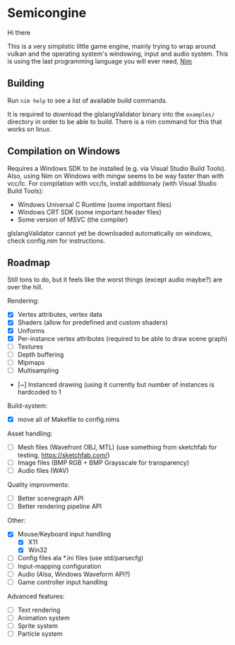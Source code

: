 Semicongine
===========

Hi there

This is a very simplistic little game engine, mainly trying to wrap around vulkan and the operating system's windowing, input and audio system.
This is using the last programming language you will ever need, [Nim](https://nim-lang.org/)

Building
--------

Run ```nim help``` to see a list of available build commands.

It is required to download the glslangValidator binary into the ```examples/``` directory in order to be able to build.
There is a nim command for this that works on linux.

Compilation on Windows
----------------------

Requires a Windows SDK to be installed (e.g. via Visual Studio Build Tools).
Also, using Nim on Windows with mingw seems to be way faster than with vcc/lc.
For compilation with vcc/ls, install additionaly (with Visual Studio Build Tools):
- Windows Universal C Runtime (some important files)
- Windows CRT SDK (some important header files)
- Some version of MSVC (the compiler)

glslangValidator cannot yet be downloaded automatically on windows, check config.nim for instructions.

Roadmap
-------

Still tons to do, but it feels like the worst things (except audio maybe?) are over the hill.

Rendering:

- [x] Vertex attributes, vertex data
- [x] Shaders (allow for predefined and custom shaders)
- [x] Uniforms
- [x] Per-instance vertex attributes (required to be able to draw scene graph)
- [ ] Textures
- [ ] Depth buffering
- [ ] Mipmaps 
- [ ] Multisampling 
- [~] Instanced drawing (using it currently but number of instances is hardcoded to 1

Build-system:
- [x] move all of Makefile to config.nims

Asset handling:
- [ ] Mesh files (Wavefront OBJ, MTL) (use something from sketchfab for testing, https://sketchfab.com/)
- [ ] Image files (BMP RGB + BMP Graysscale for transparency)
- [ ] Audio files (WAV)

Quality improvments:

- [ ] Better scenegraph API
- [ ] Better rendering pipeline API

Other:
- [x] Mouse/Keyboard input handling
  - [x] X11
  - [x] Win32
- [ ] Config files ala \*.ini files (use std/parsecfg)
- [ ] Input-mapping configuration
- [ ] Audio (Alsa, Windows Waveform API?)
- [ ] Game controller input handling

Advanced features:
- [ ] Text rendering
- [ ] Animation system
- [ ] Sprite system
- [ ] Particle system
